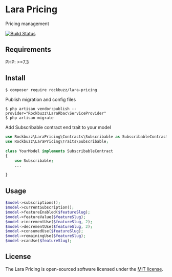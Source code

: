 # Lara Pricing

Pricing management

[![Build Status](https://travis-ci.org/rockbuzz/lara-pricing.svg?branch=master)](https://travis-ci.org/rockbuzz/lara-pricing)

## Requirements

PHP: >=7.3

## Install

```bash
$ composer require rockbuzz/lara-pricing
```

Publish migration and config files

```
$ php artisan vendor:publish --provider="Rockbuzz\LaraRbac\ServiceProvider"
$ php artisan migrate
```

Add Subscribable contract end trait to your model

```php
use Rockbuzz\LaraPricing\Contracts\Subscribable as SubscribableContract;
use Rockbuzz\LaraPricing\Traits\Subscribable;
	
class YourModel implements SubscribableContract
{
    use Subscribable;
    ...
	    
}
```

## Usage

```php
$model->subscriptions();
$model->currentSubscription();
$model->featureEnabled($featureSlug);
$model->featureValue($featureSlug);
$model->incrementUse($featureSlug, 2);
$model->decrementUse($featureSlug, 2);
$model->consumedUse($featureSlug);
$model->remainingUse($featureSlug);
$model->canUse($featureSlug);
```

## License

The Lara Pricing is open-sourced software licensed under the [MIT license](https://opensource.org/licenses/MIT).